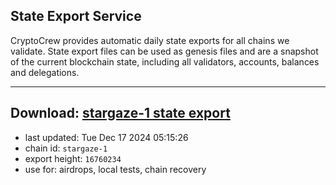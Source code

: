 ## State Export Service
CryptoCrew provides automatic daily state exports for all chains we validate. State export files can be used as genesis files and are a snapshot of the current blockchain state, including all validators, accounts, balances and delegations.

---
**Download: [stargaze-1 state export](https://dl-eu2.ccvalidators.com/SERVICE/stargaze/stargaze-1_export_16760234.json)**
---

- last updated: Tue Dec 17 2024 05:15:26
- chain id: `stargaze-1`
- export height: `16760234`
- use for: airdrops, local tests, chain recovery
